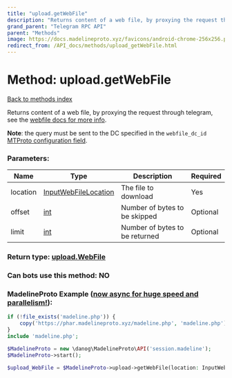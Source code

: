 ```yaml
---
title: "upload.getWebFile"
description: "Returns content of a web file, by proxying the request through telegram, see the [webfile docs for more info](https://core.telegram.org/api/files#downloading-webfiles)."
grand_parent: "Telegram RPC API"
parent: "Methods"
image: https://docs.madelineproto.xyz/favicons/android-chrome-256x256.png
redirect_from: /API_docs/methods/upload_getWebFile.html
---
```

# Method: upload.getWebFile
[Back to methods index](index.html)



Returns content of a web file, by proxying the request through telegram, see the [webfile docs for more info](https://core.telegram.org/api/files#downloading-webfiles).

**Note**: the query must be sent to the DC specified in the `webfile_dc_id` [MTProto configuration field](https://core.telegram.org/api/config#mtproto-configuration).

### Parameters:

| Name     |    Type       | Description | Required |
|----------|---------------|-------------|----------|
|location|[InputWebFileLocation](/API_docs/types/InputWebFileLocation.html) | The file to download | Yes|
|offset|[int](/API_docs/types/int.html) | Number of bytes to be skipped | Optional|
|limit|[int](/API_docs/types/int.html) | Number of bytes to be returned | Optional|


### Return type: [upload.WebFile](/API_docs/types/upload.WebFile.html)

### Can bots use this method: **NO**


### MadelineProto Example ([now async for huge speed and parallelism!](https://docs.madelineproto.xyz/docs/ASYNC.html)):


```php
if (!file_exists('madeline.php')) {
    copy('https://phar.madelineproto.xyz/madeline.php', 'madeline.php');
}
include 'madeline.php';

$MadelineProto = new \danog\MadelineProto\API('session.madeline');
$MadelineProto->start();

$upload_WebFile = $MadelineProto->upload->getWebFile(location: InputWebFileLocation, offset: int, limit: int, );
```

